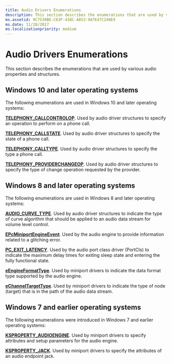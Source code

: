 ```yaml
---
title: Audio Drivers Enumerations
description: This section describes the enumerations that are used by various audio properties and structures.
ms.assetid: 9C7530BE-C63F-438C-A853-9A7E47C240E9
ms.date: 11/28/2017
ms.localizationpriority: medium
---
```


# Audio Drivers Enumerations


This section describes the enumerations that are used by various audio properties and structures.

## <span id="Windows_10_and_later_operating_systems"></span><span id="windows_10_and_later_operating_systems"></span><span id="WINDOWS_10_AND_LATER_OPERATING_SYSTEMS"></span>Windows 10 and later operating systems


The following enumerations are used in Windows 10 and later operating systems:

[**TELEPHONY\_CALLCONTROLOP**](/windows-hardware/drivers/ddi/ksmedia/ne-ksmedia-telephony_callcontrolop). Used by audio driver structures to specify an operation to perform on a phone call.

[**TELEPHONY\_CALLSTATE**](/windows-hardware/drivers/ddi/ksmedia/ne-ksmedia-telephony_callstate). Used by audio driver structures to specify the state of a phone call.

[**TELEPHONY\_CALLTYPE**](/windows-hardware/drivers/ddi/ksmedia/ne-ksmedia-telephony_calltype). Used by audio driver structures to specify the type a phone call.

[**TELEPHONY\_PROVIDERCHANGEOP**](/windows-hardware/drivers/ddi/ksmedia/ne-ksmedia-telephony_providerchangeop). Used by audio driver structures to specify the type of change operation requested by the provider.

## <span id="Windows_8_and_later_operating_systems"></span><span id="windows_8_and_later_operating_systems"></span><span id="WINDOWS_8_AND_LATER_OPERATING_SYSTEMS"></span>Windows 8 and later operating systems


The following enumerations are used in Windows 8 and later operating systems:

[**AUDIO\_CURVE\_TYPE**](/windows-hardware/drivers/ddi/ksmedia/ne-ksmedia-audio_curve_type). Used by audio driver structures to indicate the type of curve algorithm that should be applied to an audio data stream for volume level control.

[**EPcMiniportEngineEvent**](/windows-hardware/drivers/ddi/portcls/ne-portcls-epcminiportengineevent). Used by the audio engine to provide information related to a glitching error.

[**PC\_EXIT\_LATENCY**](/windows-hardware/drivers/ddi/portcls/ne-portcls-_pc_exit_latency). Used by the audio port class driver (PortCls) to indicate the maximum delay times for exiting sleep state and entering the fully functional state.

[**eEngineFormatType**](/windows-hardware/drivers/ddi/portcls/ne-portcls-eengineformattype). Used by miniport drivers to indicate the data format type supported by the audio engine.

[**eChannelTargetType**](/windows-hardware/drivers/ddi/portcls/ne-portcls-echanneltargettype). Used by miniport drivers to indicate the type of node (target) that is in the path of the audio data stream.

## <span id="Windows_7_and_earlier_operating_systems"></span><span id="windows_7_and_earlier_operating_systems"></span><span id="WINDOWS_7_AND_EARLIER_OPERATING_SYSTEMS"></span>Windows 7 and earlier operating systems


The following enumerations were introduced in Windows 7 and earlier operating systems:

[**KSPROPERTY\_AUDIOENGINE**](ksproperty-audioengine.md). Used by miniport drivers to specify attributes and setup parameters for the audio engine.

[**KSPROPERTY\_JACK**](ksproperty-jack.md). Used by miniport drivers to specify the attributes of an audio endpoint jack.

 

